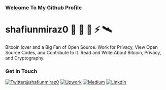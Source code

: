 ### Welcome To My Github Profile



# shafiunmiraz0 🍊 🍔 🔑 ⚡ 🛰️

Bitcoin lover and a Big Fan of Open Source. Work for Privacy, View Open Source Codes, and Contribute to It. Read and Write About Bitcoin, Privacy, and Cryptography.

### Get In Touch


[![Twitter@shafiunmiraz0](https://img.shields.io/badge/Follow-Me-1DA1F2?style=plastic&logo=twitter)](https://twitter.com/shafiunmiraz0)
[![Upwork](https://img.shields.io/badge/Hire-Me-6FDA44&?style=plastic&logo=upwork)](https://www.upwork.com/o/profiles/users/~01403a10ba0dff5635/)
[![Medium](https://img.shields.io/badge/Follow-Me-14161A?style=plastic&logo=medium)](https://medium.com/@shafiunmiraz0)
[![Linkdin](https://img.shields.io/badge/Connect-Me-1DA1F2?style=plastic&logo=linkedin)](https://www.linkedin.com/in/shafiunmiraz0?lipi=urn%3Ali%3Apage%3Ad_flagship3_profile_view_base_contact_details%3Bne4yOxyDRcShqSgYrVLHjQ%3D%3D) 
  
